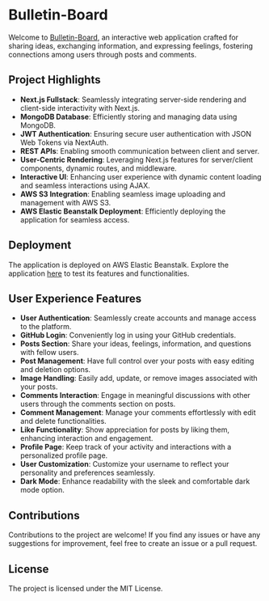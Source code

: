 # Bulletin-Board

Welcome to [Bulletin-Board](http://...), an interactive web application crafted for sharing ideas, exchanging information, and expressing feelings, fostering connections among users through posts and comments.

## Project Highlights

- **Next.js Fullstack**: Seamlessly integrating server-side rendering and client-side interactivity with Next.js.
- **MongoDB Database**: Efficiently storing and managing data using MongoDB.
- **JWT Authentication**: Ensuring secure user authentication with JSON Web Tokens via NextAuth.
- **REST APIs**: Enabling smooth communication between client and server.
- **User-Centric Rendering**: Leveraging Next.js features for server/client components, dynamic routes, and middleware.
- **Interactive UI**: Enhancing user experience with dynamic content loading and seamless interactions using AJAX.
- **AWS S3 Integration**: Enabling seamless image uploading and management with AWS S3.
- **AWS Elastic Beanstalk Deployment**: Efficiently deploying the application for seamless access.

## Deployment

The application is deployed on AWS Elastic Beanstalk. Explore the application [here](http://...) to test its features and functionalities.

## User Experience Features

- **User Authentication**: Seamlessly create accounts and manage access to the platform.
- **GitHub Login**: Conveniently log in using your GitHub credentials.
- **Posts Section**: Share your ideas, feelings, information, and questions with fellow users.
- **Post Management**: Have full control over your posts with easy editing and deletion options.
- **Image Handling**: Easily add, update, or remove images associated with your posts.
- **Comments Interaction**: Engage in meaningful discussions with other users through the comments section on posts.
- **Comment Management**: Manage your comments effortlessly with edit and delete functionalities.
- **Like Functionality**: Show appreciation for posts by liking them, enhancing interaction and engagement.
- **Profile Page**: Keep track of your activity and interactions with a personalized profile page.
- **User Customization**: Customize your username to reflect your personality and preferences seamlessly.
- **Dark Mode**: Enhance readability with the sleek and comfortable dark mode option.

## Contributions

Contributions to the project are welcome! If you find any issues or have any suggestions for improvement, feel free to create an issue or a pull request.

## License

The project is licensed under the MIT License.
